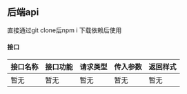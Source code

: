## 后端api

直接通过git clone后npm i 下载依赖后使用

#### 接口

| 接口名称  | 接口功能  | 请求类型 | 传入参数 | 返回样式 |
| ----- | ----- | ----- | ----- | ----- |
| 暂无 | 暂无 | 暂无 | 暂无 | 暂无 |